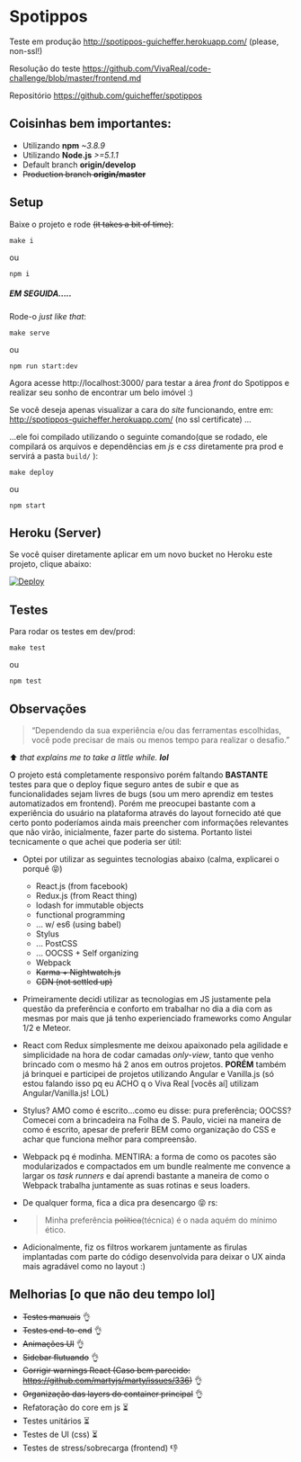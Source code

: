 # Spotippos

Teste em produção http://spotippos-guicheffer.herokuapp.com/ (please, non-ssl!)

Resolução do teste https://github.com/VivaReal/code-challenge/blob/master/frontend.md

Repositório https://github.com/guicheffer/spotippos

Coisinhas bem importantes:
-------------------------

- Utilizando **npm** _~3.8.9_
- Utilizando **Node.js** _>=5.1.1_
- Default branch **origin/develop**
- ~~Production branch **origin/master**~~

Setup
-----
Baixe o projeto e rode ~~(it takes a bit of time)~~:
```
make i
```
ou
```
npm i
```

##### EM SEGUIDA.....

Rode-o _just like that_:
```
make serve
```
ou
```
npm run start:dev
```

Agora acesse http://localhost:3000/ para testar a área _front_ do Spotippos e realizar seu sonho de encontrar um belo imóvel :)

Se você deseja apenas visualizar a cara do _site_ funcionando, entre em: http://spotippos-guicheffer.herokuapp.com/ (no ssl certificate) ...

...ele foi compilado utilizando o seguinte comando(que se rodado, ele compilará os arquivos e dependências em *js* e *css* diretamente pra prod e servirá a pasta `build/` ):
```
make deploy
```
ou
```
npm start
```

Heroku (Server)
------
Se você quiser diretamente aplicar em um novo bucket no Heroku este projeto, clique abaixo:

<a href="https://heroku.com/deploy">
  <img src="https://www.herokucdn.com/deploy/button.svg" alt="Deploy">
</a>

Testes
-----

Para rodar os testes em dev/prod:
```
make test
```
ou
```
npm test
```

Observações
-----------

> “Dependendo da sua experiência e/ou das ferramentas escolhidas, você pode precisar de mais ou menos tempo para realizar o desafio.”

:arrow_up: *that explains me to take a little while.* **_lol_**

O projeto está completamente responsivo porém faltando **BASTANTE** testes para que o deploy fique seguro antes de subir e que as funcionalidades sejam livres de bugs (sou um mero aprendiz em testes automatizados em frontend). Porém me preocupei bastante com a experiência do usuário na plataforma através do layout fornecido até que certo ponto poderíamos ainda mais preencher com informações relevantes que não virão, inicialmente, fazer parte do sistema. Portanto listei tecnicamente o que achei que poderia ser útil:

- Optei por utilizar as seguintes tecnologias abaixo (calma, explicarei o porquê 😝)

	- React.js (from facebook)
	- Redux.js (from React thing)
    - lodash for immutable objects
    - functional programming
	- ... w/ es6 (using babel)
	- Stylus
	- ... PostCSS
    - ... OOCSS + Self organizing
	- Webpack
    - ~~Karma + Nightwatch.js~~
	- ~~CDN (not settled up)~~

- Primeiramente decidi utilizar as tecnologias em JS justamente pela questão da preferência e conforto em trabalhar no dia a dia com as mesmas por mais que já tenho experienciado frameworks como Angular 1/2 e Meteor.

- React com Redux simplesmente me deixou apaixonado pela agilidade e simplicidade na hora de codar camadas _only-view_, tanto que venho brincado com o mesmo há 2 anos em outros projetos. **PORÉM** também já brinquei e participei de projetos utilizando Angular e Vanilla.js (só estou falando isso pq eu ACHO q o Viva Real [vocês aí] utilizam Angular/Vanilla.js! LOL)

- Stylus? AMO como é escrito...como eu disse: pura preferência; OOCSS? Comecei com a brincadeira na Folha de S. Paulo, viciei na maneira de como é escrito, apesar de preferir BEM como organização do CSS e achar que funciona melhor para compreensão.

- Webpack pq é modinha. MENTIRA: a forma de como os pacotes são modularizados e compactados em um bundle realmente me convence a largar os _task runners_ e daí aprendi bastante a maneira de como o Webpack trabalha juntamente as suas rotinas e seus loaders.

- De qualquer forma, fica a dica pra desencargo 😝  rs:

- > Minha preferência ~~política~~(técnica) é o nada aquém do mínimo ético.

- Adicionalmente, fiz os filtros workarem juntamente as firulas implantadas com parte do código desenvolvida para deixar o UX ainda mais agradável como no layout :)

Melhorias [o que não deu tempo lol]
---------
* ~~Testes manuais~~ :ok_hand:
* ~~Testes end-to-end~~ :ok_hand:
* ~~Animações UI~~ :ok_hand:
* ~~Sidebar flutuando~~ :ok_hand:
* ~~Corrigir warnings React (Caso bem parecido: https://github.com/martyjs/marty/issues/336)~~ :ok_hand:
* ~~Organização das layers do container principal~~ :ok_hand:
* Refatoração do core em js :hourglass_flowing_sand:
* Testes unitários :hourglass_flowing_sand:
* Testes de UI (css) :hourglass_flowing_sand:
* Testes de stress/sobrecarga (frontend) :-1:
